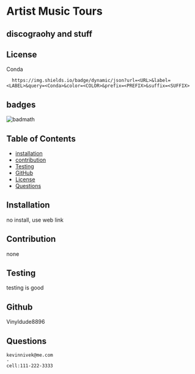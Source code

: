 # Artist Music Tours

## discograohy and stuff


  ## License
  Conda
  

      https://img.shields.io/badge/dynamic/json?url=<URL>&label=<LABEL>&query=<Conda>&color=<COLOR>&prefix=<PREFIX>&suffix=<SUFFIX>
    

## badges
![badmath](https://img.shields.io/github/languages/top/lernantino/badmath)
## Table of Contents

- [installation](#installation)
- [contribution](#contribution)
- [Testing](#testing)
- [GitHub](#github)
- [License](#license)
- [Questions](#questions)

## Installation 
  no install, use web link 


## Contribution  
  none

## Testing
  testing is good

## Github 
Vinyldude8896

## Questions
    kevinnivek@me.com
    - 
    cell:111-222-3333
